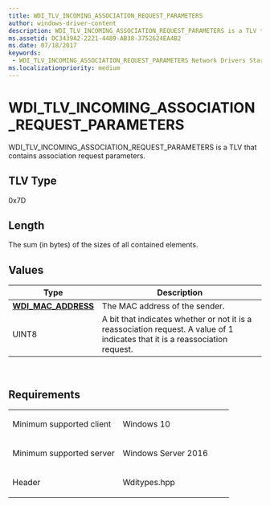 ```yaml
---
title: WDI_TLV_INCOMING_ASSOCIATION_REQUEST_PARAMETERS
author: windows-driver-content
description: WDI_TLV_INCOMING_ASSOCIATION_REQUEST_PARAMETERS is a TLV that contains association request parameters.
ms.assetid: DC3439A2-2221-4489-AB38-3752624EA4B2
ms.date: 07/18/2017 
keywords:
 - WDI_TLV_INCOMING_ASSOCIATION_REQUEST_PARAMETERS Network Drivers Starting with Windows Vista
ms.localizationpriority: medium
---
```


# WDI\_TLV\_INCOMING\_ASSOCIATION\_REQUEST\_PARAMETERS


WDI\_TLV\_INCOMING\_ASSOCIATION\_REQUEST\_PARAMETERS is a TLV that contains association request parameters.

## TLV Type


0x7D

## Length


The sum (in bytes) of the sizes of all contained elements.

## Values


| Type                                              | Description                                                                                                                   |
|---------------------------------------------------|-------------------------------------------------------------------------------------------------------------------------------|
| [**WDI\_MAC\_ADDRESS**](https://msdn.microsoft.com/library/windows/hardware/dn926071) | The MAC address of the sender.                                                                                                |
| UINT8                                             | A bit that indicates whether or not it is a reassociation request. A value of 1 indicates that it is a reassociation request. |

 

Requirements
------------

<table>
<colgroup>
<col width="50%" />
<col width="50%" />
</colgroup>
<tbody>
<tr class="odd">
<td><p>Minimum supported client</p></td>
<td><p>Windows 10</p></td>
</tr>
<tr class="even">
<td><p>Minimum supported server</p></td>
<td><p>Windows Server 2016</p></td>
</tr>
<tr class="odd">
<td><p>Header</p></td>
<td>Wditypes.hpp</td>
</tr>
</tbody>
</table>

 

 





